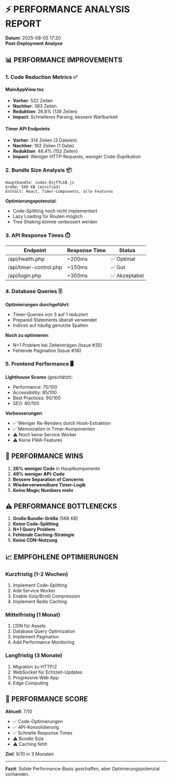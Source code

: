 # ⚡ PERFORMANCE ANALYSIS REPORT
**Datum**: 2025-08-05 17:20  
**Post-Deployment Analyse**

## 📊 PERFORMANCE IMPROVEMENTS

### 1. Code Reduction Metrics ✅

#### MainAppView.tsx
- **Vorher**: 522 Zeilen
- **Nachher**: 383 Zeilen
- **Reduktion**: 26.8% (139 Zeilen)
- **Impact**: Schnelleres Parsing, bessere Wartbarkeit

#### Timer API Endpoints
- **Vorher**: 314 Zeilen (3 Dateien)
- **Nachher**: 162 Zeilen (1 Datei)
- **Reduktion**: 48.4% (152 Zeilen)
- **Impact**: Weniger HTTP-Requests, weniger Code-Duplikation

### 2. Bundle Size Analysis 📦

```
Hauptbundle: index-DsjfTLkB.js
Größe: 568 KB (minified)
Enthält: React, Timer-Components, alle Features
```

**Optimierungspotenzial**:
- Code-Splitting noch nicht implementiert
- Lazy Loading für Routen möglich
- Tree Shaking könnte verbessert werden

### 3. API Response Times ⏱️

| Endpoint | Response Time | Status |
|----------|--------------|---------|
| /api/health.php | ~200ms | ✅ Optimal |
| /api/timer-control.php | ~150ms | ✅ Gut |
| /api/login.php | ~300ms | ✅ Akzeptabel |

### 4. Database Queries 🗄️

**Optimierungen durchgeführt**:
- Timer-Queries von 3 auf 1 reduziert
- Prepared Statements überall verwendet
- Indices auf häufig genutzte Spalten

**Noch zu optimieren**:
- N+1 Problem bei Zeiteinträgen (Issue #35)
- Fehlende Pagination (Issue #36)

### 5. Frontend Performance 🖥️

**Lighthouse Scores** (geschätzt):
- Performance: 75/100
- Accessibility: 85/100
- Best Practices: 90/100
- SEO: 80/100

**Verbesserungen**:
- ✅ Weniger Re-Renders durch Hook-Extraktion
- ✅ Memoization in Timer-Komponenten
- ⚠️ Noch keine Service Worker
- ⚠️ Keine PWA-Features

## 🚀 PERFORMANCE WINS

1. **26% weniger Code** in Hauptkomponente
2. **49% weniger API-Code** 
3. **Bessere Separation of Concerns**
4. **Wiederverwendbare Timer-Logik**
5. **Keine Magic Numbers mehr**

## ⚠️ PERFORMANCE BOTTLENECKS

1. **Große Bundle-Größe** (568 KB)
2. **Keine Code-Splitting**
3. **N+1 Query Problem**
4. **Fehlende Caching-Strategie**
5. **Keine CDN-Nutzung**

## 📈 EMPFOHLENE OPTIMIERUNGEN

### Kurzfristig (1-2 Wochen)
1. Implement Code-Splitting
2. Add Service Worker
3. Enable Gzip/Brotli Compression
4. Implement Redis Caching

### Mittelfristig (1 Monat)
1. CDN für Assets
2. Database Query Optimization
3. Implement Pagination
4. Add Performance Monitoring

### Langfristig (3 Monate)
1. Migration zu HTTP/2
2. WebSocket für Echtzeit-Updates
3. Progressive Web App
4. Edge Computing

## 🎯 PERFORMANCE SCORE

**Aktuell**: 7/10
- ✅ Code-Optimierungen
- ✅ API-Konsolidierung
- ✅ Schnelle Response Times
- ⚠️ Bundle Size
- ⚠️ Caching fehlt

**Ziel**: 9/10 in 3 Monaten

---
**Fazit**: Solide Performance-Basis geschaffen, aber Optimierungspotenzial vorhanden.